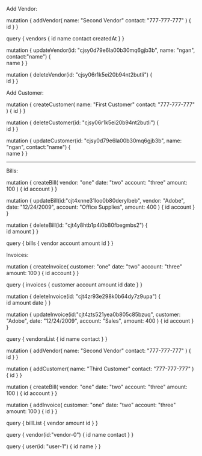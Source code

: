 Add Vendor:

mutation {
  addVendor(
    name: "Second Vendor"
    contact: "777-777-777"
  ) {
    id
  }
}

query {
  vendors {
    id
    name
    contact
    createdAt
  }
}

mutation {
  updateVendor(id: "cjsy0d79e6la00b30mq6gjb3b", name: "ngan", contact:"name") {  
     name
    }
}


mutation {
  deleteVendor(id: "cjsy06r1k5ei20b94nt2butli") {  
    id
  }
}

Add Customer:

mutation {
  createCustomer(
    name: "First Customer"
    contact: "777-777-777"
  ) {
    id
  }
}

mutation {
  deleteCustomer(id: "cjsy06r1k5ei20b94nt2butli") {  
    id
  }
}

mutation {
  updateCustomer(id: "cjsy0d79e6la00b30mq6gjb3b", name: "ngan", contact:"name") {  
     name
    }
}

---------
Bills:

mutation {
  createBill(
    vendor: "one"
    date: "two"
    account: "three"
    amount: 100
  ) {
    id
    account
  }
}

mutation {
updateBill(id:"cjt4xnne31loo0b80derylbeb", vendor: "Adobe", date: "12/24/2009", account: "Office Supplies", amount: 400
) {
  id
  account
}
}

mutation {
  deleteBill(id: "cjt4y8htb1p4i0b80fbegmbs2") {  
    id
    amount
  }
}

query {
  bills {
    vendor
    account
    amount
    id
    }
  }


Invoices:

mutation {
createInvoice(
  customer: "one"
  date: "two"
  account: "three"
  amount: 100
) {
  id
  account
}
}

query {
  invoices {
    customer
    account
    amount
    id
    date
    }
  }

mutation {
  deleteInvoice(id: "cjt4zr93e298k0b64dy7z9upa") {  
    id
    amount
    date
  }
}

mutation {
updateInvoice(id:"cjt4zts521yea0b805c85bzuq", customer: "Adobe", date: "12/24/2009", account: "Sales", amount: 400
) {
  id
  account
}
}



query {
  vendorsList {
    id
    name
    contact
  }
}


mutation {
  addVendor(
    name: "Second Vendor"
    contact: "777-777-777"
  ) {
    id
  }
}

mutation {
  addCustomer(
    name: "Third Customer"
    contact: "777-777-777"
  ) {
    id
  }
}


mutation {
createBill(
  vendor: "one"
  date: "two"
  account: "three"
  amount: 100
) {
  id
  account
}
}

mutation {
  addInvoice(
    customer: "one"
    date: "two"
    account: "three"
    amount: 100
  ) {
    id
  }
}

query {
  billList {
    vendor
    amount
    id
    }
  }

query {
  vendor(id:"vendor-0")
  { id
    name
    contact
  }
}


query {
  user(id: "user-1") {
    id
    name
  }
}
